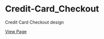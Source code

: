 # Credit-Card_Checkout

Credit Card Checkout design 

[View Page](https://ahmed-elbessfy.github.io/Credit-Card_Checkout_Design/)


